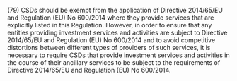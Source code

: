 (79) CSDs should be exempt from the application of Directive 2014/65/EU and Regulation (EU) No 600/2014 where they provide services that are explicitly listed in this Regulation. However, in order to ensure that any entities providing investment services and activities are subject to Directive 2014/65/EU and Regulation (EU) No 600/2014 and to avoid competitive distortions between different types of providers of such services, it is necessary to require CSDs that provide investment services and activities in the course of their ancillary services to be subject to the requirements of Directive 2014/65/EU and Regulation (EU) No 600/2014.